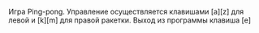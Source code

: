 Игра Ping-pong.
Управление осуществляется клавишами [a][z] для левой и [k][m] для правой ракетки.
Выход из программы клавиша [e]
